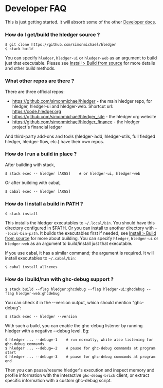 # Developer FAQ

<!-- toc -->

This is just getting started. It will absorb some of the other [Developer docs](dev.md).

<!-- ## Developing hledger -->

### How do I get/build the hledger source ?

```cli
$ git clone https://github.com/simonmichael/hledger
$ stack build
```
You can specify `hledger`, `hledger-ui` or `hledger-web` as an argument to build just that executable.
Please see [Install > Build from source](install.md#build-from-source) for more details and other build methods.

### What other repos are there ?

There are three official repos:
- <https://github.com/simonmichael/hledger> - the main hledger repo, for hledger, hledger-ui and hledger-web. Shortcut url: <https://code.hledger.org>
- <https://github.com/simonmichael/hledger_site> - the hledger.org website
- <https://github.com/simonmichael/hledger_finance> - the hledger project's financial ledger

And third-party add-ons and tools (hledger-iadd, hledger-utils, full fledged hledger, hledger-flow, etc.) have their own repos.

### How do I run a build in place ?

After building with stack,
```cli
$ stack exec -- hledger [ARGS]    # or hledger-ui, hledger-web
```

Or after building with cabal,
```cli
$ cabal exec -- hledger [ARGS]
```

### How do I install a build in PATH ?

```cli
$ stack install
```
This installs the hledger executables to `~/.local/bin`. You should have this directory configured in $PATH.
Or you can install to another directory with `--local-bin-path`.
It builds the executables first if needed; see [Install > Build from source](install.md#build-from-source) for more about building.
You can specify `hledger`, `hledger-ui` or `hledger-web` as an argument to build/install just that executable.

If you use cabal, it has a similar command; the argument is required.
It will install executables to `~/.cabal/bin`:
```cli
$ cabal install all:exes
```

### How do I build/run with ghc-debug support ?

```cli
$ stack build --flag hledger:ghcdebug --flag hledger-ui:ghcdebug --flag hledger-web:ghcdebug
```
You can check it in the --version output, which should mention "ghc-debug":
```
$ stack exec -- hledger --version
```
With such a build, you can enable the ghc-debug listener by running hledger with a negative --debug level. Eg:
```cli
$ hledger ... --debug=-1    # run normally, while also listening for ghc-debug commands
$ hledger ... --debug=-2    # pause for ghc-debug commands at program start
$ hledger ... --debug=-3    # pause for ghc-debug commands at program end
```
Then you can pause/resume hledger's execution and inspect memory and profile information
with the interactive `ghc-debug-brick` client,
or extract specific information with a custom ghc-debug script.
